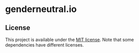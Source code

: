 # genderneutral.io

## License
This project is available under the [MIT license](LICENSE.md). Note that some dependencies have different licenses.
